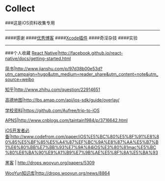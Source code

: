 # Collect
###这是iOS资料收集专用
***

####感谢
####[优秀博客](https://github.com/iOSBIGDay/iOS.Big.Day.Communication.High.Bige.Group/tree/master/Blogs)
####[Xcode插件](https://github.com/iOSBIGDay/iOS.Big.Day.Communication.High.Bige.Group/blob/master/Plug-in/Plugin.md)
####奇淫杂技
####实验


----------
###个人收藏
[React Native](http://facebook.github.io)|<http://facebook.github.io/react-native/docs/getting-started.html>

[简书](http://www.jianshu.com/)|<http://www.jianshu.com/p/97d38b00e53d?utm_campaign=hugo&utm_medium=reader_share&utm_content=note&utm_source=weibo>

[知乎](http://www.zhihu.com/)|<http://www.zhihu.com/question/22914651>
     
[高德地图](http://lbs.amap.com)|<http://lbs.amap.com/api/ios-sdk/guide/overlay/>

[学校资料](https://github.com/)|<https://github.com/Aufree/trip-to-iOS>

[APNS](http://www.cnblogs.com/)|<http://www.cnblogs.com/taintain1984/p/3716642.html>

[
iOS开发者必备](http://www.codefrom.com)|<http://www.codefrom.com/paper/iOS%E5%BC%80%E5%8F%91%E8%80%85%E5%BF%85%E5%A4%87%EF%BC%9A%E8%87%AA%E5%B7%B1%E6%80%BB%E7%BB%93%E7%9A%84iOS%E3%80%81mac%E5%BC%80%E6%BA%90%E9%A1%B9%E7%9B%AE%E5%8F%8A%E5%BA%93>

[黑客](http://drops.wooyun.org/) | <http://drops.wooyun.org/papers/5309>

[WooYun知识库](http://drops.wooyun.org/)|<http://drops.wooyun.org/news/8864>